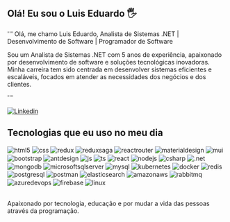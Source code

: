 ## Olá! Eu sou o Luis Eduardo 🖐️

'''
Olá, me chamo Luis Eduardo,
Analista de Sistemas .NET | Desenvolvimento de Software | Programador de Software

Sou um Analista de Sistemas .NET com 5 anos de experiência, apaixonado por desenvolvimento de software e soluções tecnológicas inovadoras. Minha carreira tem sido centrada em desenvolver sistemas eficientes e escaláveis, focados em atender as necessidades dos negócios e dos clientes.

'''

[![Linkedin](https://img.shields.io/badge/Linkedin-0E76A8?style=for-the-badge&logo=linkedin&logoColor=#0E76A8)](https://www.linkedin.com/in/luiseduardojulio/)

<!--
![Fraga GitHub stats](https://github-readme-stats.vercel.app/api?username=LuisEduJulio&show_icons=true&theme=dracula&count_private=true)
-->

## Tecnologias que eu uso no meu dia

<div style="display: inline_block">
  	<img align="center" alt="html5" src="https://img.shields.io/badge/HTML5-E34F26?style=for-the-badge&logo=html5&logoColor=white" />
  	<img align="center" alt="css" src="https://img.shields.io/badge/CSS3-764ABC?style=for-the-badge&logo=css3&logoColor=white" />
	  <img align="center" alt="redux" src="https://img.shields.io/badge/redux-FFCA28?style=for-the-badge&logo=redux&logoColor=white" />
	  <img align="center" alt="reduxsaga" src="https://img.shields.io/badge/reduxsaga-999999?style=for-the-badge&logo=reduxsaga&logoColor=white" />
	  <img align="center" alt="reactrouter" src="https://img.shields.io/badge/reactrouter-CA4245?style=for-the-badge&logo=reactrouter&logoColor=white" />
	  <img align="center" alt="materialdesign" src="https://img.shields.io/badge/materialdesign-757575?style=for-the-badge&logo=reactrouter&logoColor=white" />
	  <img align="center" alt="mui" src="https://img.shields.io/badge/mui-007FFF?style=for-the-badge&logo=reactrouter&logoColor=white" />
	  <img align="center" alt="bootstrap" src="https://img.shields.io/badge/bootstrap-7952B3?style=for-the-badge&logo=reactrouter&logoColor=white" />
	  <img align="center" alt="antdesign" src="https://img.shields.io/badge/antdesign-0170FE?style=for-the-badge&logo=reactrouter&logoColor=white" />
  	<img align="center" alt="js" src="https://img.shields.io/badge/JavaScript-F7DF1E?style=for-the-badge&logo=javascript&logoColor=black" />
  	<img align="center" alt="ts" src="https://img.shields.io/badge/TypeScript-007ACC?style=for-the-badge&logo=typescript&logoColor=white" />
  	<img align="center" alt="react" src="https://img.shields.io/badge/React-20232A?style=for-the-badge&logo=react&logoColor=61DAFB" />
  	<img align="center" alt="nodejs" src="https://img.shields.io/badge/Node.js-43853D?style=for-the-badge&logo=node.js&logoColor=white" />
  	<img align="center" alt="csharp" src="https://img.shields.io/badge/csharp-43853D?style=for-the-badge&logo=csharp&logoColor=white" />
 	  <img align="center" alt=".net" src="https://img.shields.io/badge/.net-512BD4?style=for-the-badge&logo=.net&logoColor=white" />
	  <img align="center" alt="mongodb" src="https://img.shields.io/badge/mongodb-47A248?style=for-the-badge&logo=mongodb&logoColor=white" />
	  <img align="center" alt="microsoftsqlserver" src="https://img.shields.io/badge/microsoftsqlserver-CC2927?style=for-the-badge&logo=microsoftsqlserver&logoColor=white" />
	  <img align="center" alt="mysql" src="https://img.shields.io/badge/mysql-4479A1?style=for-the-badge&logo=mysql&logoColor=white" />
	  <img align="center" alt="kubernetes" src="https://img.shields.io/badge/kubernetes-326CE5?style=for-the-badge&logo=kubernetes&logoColor=white" />
	  <img align="center" alt="docker" src="https://img.shields.io/badge/docker-2496ED?style=for-the-badge&logo=docker&logoColor=white" />
	  <img align="center" alt="redis" src="https://img.shields.io/badge/redis-DC382D?style=for-the-badge&logo=redis&logoColor=white" />
	  <img align="center" alt="postgresql" src="https://img.shields.io/badge/postgresql-4169E1?style=for-the-badge&logo=postgresql&logoColor=white" />
	  <img align="center" alt="postman" src="https://img.shields.io/badge/postman-FF6C37?style=for-the-badge&logo=postman&logoColor=white" />
	  <img align="center" alt="elasticsearch" src="https://img.shields.io/badge/elasticsearch-005571?style=for-the-badge&logo=elasticsearch&logoColor=white" />
	  <img align="center" alt="amazonaws" src="https://img.shields.io/badge/amazonaws-232F3E?style=for-the-badge&logo=amazonaws&logoColor=white" />
	  <img align="center" alt="rabbitmq" src="https://img.shields.io/badge/rabbitmq-FF6600?style=for-the-badge&logo=rabbitmq&logoColor=white" />
	  <img align="center" alt="azuredevops" src="https://img.shields.io/badge/azuredevops-0078D7?style=for-the-badge&logo=azuredevops&logoColor=white" />
	  <img align="center" alt="firebase" src="https://img.shields.io/badge/firebase-FFCA28?style=for-the-badge&logo=firebase&logoColor=white" />
	  <img align="center" alt="linux" src="https://img.shields.io/badge/linux-FCC624?style=for-the-badge&logo=reactrouter&logoColor=white" />
</div>

<br/>

Apaixonado por tecnologia, educação e por mudar a vida das pessoas através da programação.
